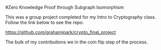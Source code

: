 #Zero Knowledge Proof through Subgraph Isomorphism 

This was a group project completed for my Intro to Cryptography class. Follow the link below to see the repo:

https://github.com/grahamjpark/crypto_final_project

The bulk of my contributions we in the coin flip step of the process.